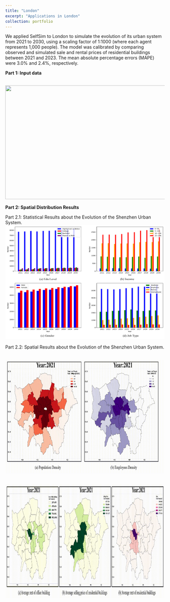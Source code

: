```yaml
---
title: "London"
excerpt: "Applications in London"
collection: portfolio
---
```


We applied SelfSim to London to simulate the evolution of its urban system from 2021 to 2030, using a scaling factor of 1:1000 (where each agent represents 1,000 people). The model was calibrated by comparing observed and simulated sale and rental prices of residential buildings between 2021 and 2023. The mean absolute percentage errors (MAPE) were 3.0% and 2.4%, respectively.


**Part 1: Input data**

<br/><img src="/images/London-inpput data.png" width="600" height="360">

**Part 2: Spatial Distribution Results**

Part 2.1: Statistical Results about the Evolution of the Shenzhen Urban System.
<br/><img src="/images/London-Demographic Evolution.png" width="600" height="360">

Part 2.2: Spatial Results about the Evolution of the Shenzhen Urban System.

<br/><img src="/images/London-GIF1.gif" width="600" height="360">

<br/><img src="/images/London-GIF2.gif" width="600" height="360">
